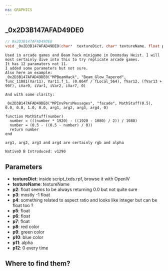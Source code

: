 ```yaml
---
ns: GRAPHICS
---
```

## _0x2D3B147AFAD49DE0

```c
// 0x2D3B147AFAD49DE0
void _0x2D3B147AFAD49DE0(char*  textureDict, char* textureName, float p2, float p3, float p4, float p5, float p6, float p7, int red, int green, int blue, int alpha, BOOL p12);
```

```
Used in arcade games and Beam hack minigame in Doomsday Heist. I will most certainly dive into this to try replicate arcade games.
It has 12 paramaters not 11.
I added some parameters but not sure.
Also here an example:
_0x2D3B147AFAD49DE0("MPBeamHack", "Beam_Glow_Tapered", func_11081(Var11), Var11.f_1, (0.064f / fLocal_564), fVar12, (fVar13 + 90f), iVar0, iVar1, iVar2, iVar7, 0)

And with some clarity:

_0x2D3B147AFAD49DE0("MPInvPersMessages", "facade", MathStuff(0.5), 0.0, 0.0, 1.0, 0.0, arg1, arg2, arg3, arg4, 0)

function MathStuff(number)
  number = (((number * 1920) - ((1920 - 1080) / 2)) / 1080)
  number = (0.5 - ((0.5 - number) / 0))
  return number
end

arg1, arg2, arg3 and arg4 are certainly rgb and alpha

NativeD B Introduced: v1290
```

## Parameters
* **textureDict**: inside script_txds.rpf, browse it with OpenIV
* **textureName**: textureName
* **p2**: float seems to be always returning 0.0 but not quite sure
* **p3**: mostly -1 float
* **p4**: something related to aspect ratio and looks like integer but can be float too ?
* **p5**: float
* **p6**: float
* **p7**: float
* **p8**: red color
* **p9**: green color
* **p10**: blue color
* **p11**: alpha
* **p12**: 0 every time

## Where to find them?


